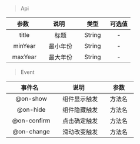 > Api

| 参数   | 说明    |  类型  |  可选值 | 
| :----: | :----:   | :----: |:----: |
|   title    |   标题    |   String    |  -    |  
|   minYear    |   最小年份    |   String    |  -    |  
|   maxYear    |   最大年份    |   String    |  -    |  

> Event

| 事件名   | 说明    |  参数  |  
| :----: | :----:   | :----: |
|   @on-show    |   组件显示触发    |   方法名    |  
|   @on-hide    |   组件隐藏触发    |   方法名    |  
|   @on-confirm    |   点击确定触发    |   方法名    |  
|   @on-change    |   滑动改变触发    |   方法名    |  
